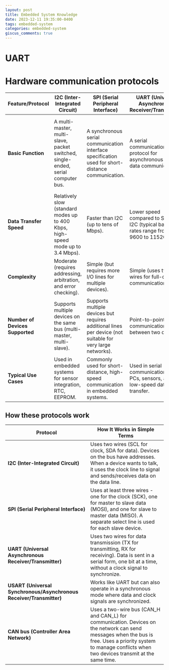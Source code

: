 ```yaml
---
layout: post
title: Embedded System Knowledge
date: 2023-12-11 19:35:00-0400
tags: embedded-system 
categories: embedded-system
giscus_comments: true
---
```

# UART 

# Hardware communication protocols 


| Feature/Protocol   | I2C (Inter-Integrated Circuit) | SPI (Serial Peripheral Interface) | UART (Universal Asynchronous Receiver/Transmitter) | USART (Universal Synchronous/Asynchronous Receiver/Transmitter) | CAN bus (Controller Area Network) |
|--------------------|-------------------------------|-----------------------------------|---------------------------------------------------|----------------------------------------------------------------|-----------------------------------|
| **Basic Function** | A multi-master, multi-slave, packet switched, single-ended, serial computer bus. | A synchronous serial communication interface specification used for short-distance communication. | A serial communication protocol for asynchronous serial data communication. | A communication protocol that can be configured in either asynchronous or synchronous mode. | A robust vehicle bus standard designed to allow microcontrollers and devices to communicate with each other's applications without a host computer. |
| **Data Transfer Speed** | Relatively slow (standard modes up to 400 Kbps, high-speed mode up to 3.4 Mbps). | Faster than I2C (up to tens of Mbps). | Lower speed compared to SPI and I2C (typical baud rates range from 9600 to 115200 bps). | Flexible, supports both UART speeds and higher synchronous speeds. | Moderate (up to 1 Mbps for shorter distances). |
| **Complexity** | Moderate (requires addressing, arbitration, and error checking). | Simple (but requires more I/O lines for multiple devices). | Simple (uses two wires for full-duplex communication). | More complex (combines features of UART with synchronous capabilities). | More complex due to robust error detection and handling features. |
| **Number of Devices Supported** | Supports multiple devices on the same bus (multi-master, multi-slave). | Supports multiple devices but requires additional lines per device (not suitable for very large networks). | Point-to-point communication between two devices. | Similar to UART but with additional synchronous mode capabilities. | Designed for large networks (up to 120 nodes). |
| **Typical Use Cases** | Used in embedded systems for sensor integration, RTC, EEPROM. | Commonly used for short-distance, high-speed communication in embedded systems. | Used in serial communication for PCs, sensors, and low-speed data transfer. | Used in applications that require both types of serial communication. | Primarily used in automotive applications for connecting sensors, actuators, and control units. |


## How these protocols work

| Protocol         | How It Works in Simple Terms                                                                                                                                                   |
|------------------|--------------------------------------------------------------------------------------------------------------------------------------------------------------------------------|
| **I2C (Inter-Integrated Circuit)** | Uses two wires (SCL for clock, SDA for data). Devices on the bus have addresses. When a device wants to talk, it uses the clock line to signal and sends/receives data on the data line. |
| **SPI (Serial Peripheral Interface)** | Uses at least three wires - one for the clock (SCK), one for master to slave data (MOSI), and one for slave to master data (MISO). A separate select line is used for each slave device. |
| **UART (Universal Asynchronous Receiver/Transmitter)** | Uses two wires for data transmission (TX for transmitting, RX for receiving). Data is sent in a serial form, one bit at a time, without a clock signal to synchronize.                       |
| **USART (Universal Synchronous/Asynchronous Receiver/Transmitter)** | Works like UART but can also operate in a synchronous mode where data and clock signals are synchronized.                                                                                  |
| **CAN bus (Controller Area Network)** | Uses a two-wire bus (CAN_H and CAN_L) for communication. Devices on the network can send messages when the bus is free. Uses a priority system to manage conflicts when two devices transmit at the same time.   |

